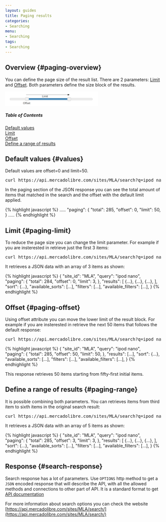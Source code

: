 ```yaml
---
layout: guides
title: Paging results
categories: 
- Searching
menu: 
- Searching
tags: 
- Searching
---
```


##  Overview {#paging-overview}

You can define the page size of the result list. There are 2 parameters: <a href="javascript:void(0)" onClick="goToByScroll('paging-limit')">Limit</a> and <a href="javascript:void(0)" onClick="goToByScroll('paging-offset')">Offset</a>. Both parameters define the size block of the results. 
                          
![range slider](/images/range-slider.png)

<div class="contents">
  <h5>Table of Contents</h5>
  <dl>
    <dt><a href="javascript:void(0)" onClick="goToByScroll('paging-values')">Default values</a></dt>
    <dt><a href="javascript:void(0)" onClick="goToByScroll('paging-limit')">Limit</a></dt>
    <dt><a href="javascript:void(0)" onClick="goToByScroll('paging-offset')">Offset</a></dt>
    <dt><a href="javascript:void(0)" onClick="goToByScroll('paging-range')">Define a range of results</a></dt>
  </dl>
</div>

## Default values {#values}

Default values are offset=0 and limit=50. 

<pre class="terminal">
curl https://api.mercadolibre.com/sites/MLA/search?q=ipod nano
</pre>

In the paging section of the JSON response you can see the total amount of items that matched in the search and the offset with the default limit applied.  

{% highlight javascript %}
  .....
  "paging": {
    "total": 285,
    "offset": 0,
    "limit": 50,
  }
  .....
{% endhighlight %}

## Limit {#paging-limit}

To reduce the page size you can change the limit parameter. For example if you are insterested in retrieve just the first 3 items:

<pre class="terminal">
curl https://api.mercadolibre.com/sites/MLA/search?q=ipod nano&amp;limit=3
</pre>

It retrieves a JSON data with an array of 3 items as shown:

{% highlight javascript %}
{
  "site_id": "MLA",
  "query": "ipod nano",
  "paging": {
    "total": 284,
    "offset": 0,
    "limit": 3,
  },
  "results": [
    {...},
    {...},
    {...},
  ],
  "sort": {...},
  "available_sorts": [...],
  "filters": [...],
  "available_filters": [...],
}
{% endhighlight %}

## Offset {#paging-offset}

Using offset attribute you can move the lower limit of the result block. For example if you are insterested in retrieve the next 50 items that follows the default response:

<pre class="terminal">
curl https://api.mercadolibre.com/sites/MLA/search?q=ipod nano&amp;offset=50
</pre>

{% highlight javascript %}
{
  "site_id": "MLA",
  "query": "ipod nano",
  "paging": {
    "total": 285,
    "offset": 50,
    "limit": 50,
  },
  "results": [...],
  "sort": {...},
  "available_sorts": [...],
  "filters": [...],
  "available_filters": [...],
}
{% endhighlight %}

This response retrieves 50 items starting from fifty-first initial items.

## Define a range of results {#paging-range}

It is possible combining both parameters. You can retrieves items from third item to sixth items in the original search result:


<pre class="terminal">
curl https://api.mercadolibre.com/sites/MLA/search?q=ipod nano&amp;offset=3&amp;limit=3
</pre>

It retrieves a JSON data with an array of 5 items as shown:

{% highlight javascript %}
{
  "site_id": "MLA",
  "query": "ipod nano",
  "paging": {
    "total": 285,
    "offset": 3,
    "limit": 3,
  },
  "results": [
    {...},
    {...},
    {...},
  ],
  "sort": {...},
  "available_sorts": [...],
  "filters": [...],
  "available_filters": [...],
}
{% endhighlight %}


## Response {#search-response}

Search response has a lot of parameters. Use <code>OPTIONS</code> http method to get a <code>JSON</code> encoded response that will describe the API, with all the allowed methods and connections to other part of API. It is a standard format to get [API documentation](/design-considerations/#options) 

For more information about search options you can check the website [https://api.mercadolibre.com/sites/MLA/search/](https://api.mercadolibre.com/sites/MLA/search/)
